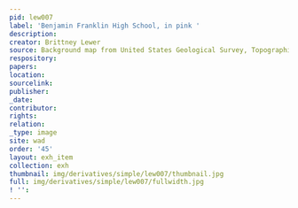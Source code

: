 ```yaml
---
pid: lew007
label: 'Benjamin Franklin High School, in pink '
description:
creator: Brittney Lewer
source: Background map from United States Geological Survey, Topographical Map, 1966
respository:
papers:
location:
sourcelink:
publisher:
_date:
contributor:
rights:
relation:
_type: image
site: wad
order: '45'
layout: exh_item
collection: exh
thumbnail: img/derivatives/simple/lew007/thumbnail.jpg
full: img/derivatives/simple/lew007/fullwidth.jpg
! '':
---
```

